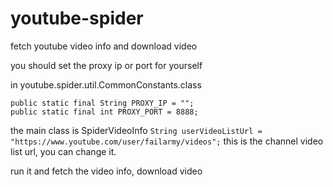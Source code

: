 # youtube-spider
fetch youtube video info and download video



you should set the proxy ip or port for yourself

in   youtube.spider.util.CommonConstants.class

```
public static final String PROXY_IP = "";
public static final int PROXY_PORT = 8888;

```


the main class is SpiderVideoInfo
`String userVideoListUrl = "https://www.youtube.com/user/failarmy/videos";`
this is the channel video list url, you can change it.

run it and fetch the video info, download video






